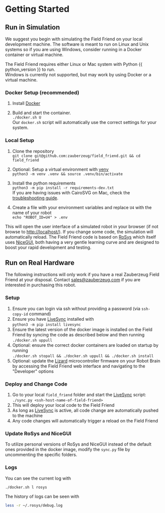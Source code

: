 # Getting Started

## Run in Simulation

We suggest you begin with simulating the Field Friend on your local development machine.
The software is meant to run on Linux and Unix systems so if you are using Windows, consider running in a Docker container or virtual machine.

The Field Friend requires either Linux or Mac system with Python {{ python_version }} to run. <br>Windows is currently not supported, but may work by using Docker or a virtual machine.

### Docker Setup (recommended)

1. Install [Docker](https://docs.docker.com/get-started/get-docker/)

2. Build and start the container. <br> `./docker.sh U` <br> Our `docker.sh` script will automatically use the correct settings for your system.

### Local Setup

1. Clone the repository <br> `git clone git@github.com:zauberzeug/field_friend.git && cd field_friend`

2. Optional: Setup a virtual environment with [venv](https://docs.python.org/3/library/venv.html) <br> `python3 -m venv .venv && source .venv/bin/activate`

3. Install the python requirements <br> `python3 -m pip install -r requirements-dev.txt` <br> If you are having issues with CairoSVG on Mac, check the [troubleshooting guide](troubleshooting.md).

4. Create a file with your environment variables and replace `U4` with the name of your robot <br> `echo "ROBOT_ID=U4" > .env`

This will open the user interface of a simulated robot in your browser (if not browse to [http://localhost/](http://localhost/)).
If you change some code, the simulation will automatically reload.
The Field Friend code is based on [RoSys](https://rosys.io) which itself uses [NiceGUI](https://nicegui.io),
both having a very gentle learning curve and are designed to boost your rapid development and testing.

## Run on Real Hardware

The following instructions will only work if you have a real Zauberzeug Field Friend at your disposal.
Contact [sales@zauberzeug.com](mailto:sales@zauberzeug.com) if you are interested in purchasing this robot.

### Setup

1. Ensure you can login via ssh without providing a password (via `ssh-copy-id` command)
2. Ensure you have [LiveSync](https://github.com/zauberzeug/livesync) installed with <br> `python3 -m pip install livesync`
3. Ensure the latest version of the docker image is installed on the Field Friend by syncing the code as described below and then running <br> `./docker.sh uppull`
4. Optional: ensure the correct docker containers are loaded on startup by running <br> `./docker.sh stopall && ./docker.sh uppull && ./docker.sh install`
5. Optional: update the [Lizard](https://lizard.dev) microcontroller firmware on your Robot Brain by accessing the Field Friend web interface and navigating to the "Developer" options

### Deploy and Change Code

1. Go to your local `field_friend` folder and start the [LiveSync](https://github.com/zauberzeug/livesync) script: <br>
   `./sync.py <ssh-host-name-of-field-friend>`
2. This will deploy your local code to the Field Friend
3. As long as [LiveSync](https://github.com/zauberzeug/livesync) is active, all code change are automatically pushed to the machine
4. Any code changes will automatically trigger a reload on the Field Friend

### Update RoSys and NiceGUI

To utilize personal versions of RoSys and NiceGUI instead of the default ones provided in the docker image,
modify the `sync.py` file by uncommenting the specific folders.

### Logs

You can see the current log with

```bash
./docker.sh l rosys
```

The history of logs can be seen with

```bash
less -r ~/.rosys/debug.log
```
